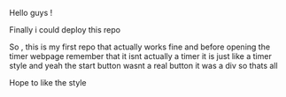 Hello guys !


Finally i could deploy this repo 


So , this is my first repo that actually works fine and before opening the timer webpage remember that it isnt actually a timer it is just like a timer style
and yeah the start button wasnt a real button it was a div so thats all

Hope to like the style
